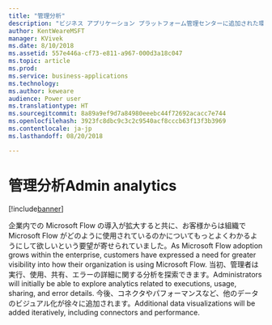 ```yaml
---
title: "管理分析"
description: "ビジネス アプリケーション プラットフォーム管理センターに追加された環境全体およびテナント全体の分析。"
author: KentWeareMSFT
manager: KVivek
ms.date: 8/10/2018
ms.assetid: 557e446a-cf73-e811-a967-000d3a18c047
ms.topic: article
ms.prod: 
ms.service: business-applications
ms.technology: 
ms.author: keweare
audience: Power user
ms.translationtype: HT
ms.sourcegitcommit: 8a89a9ef9d7a84980eeebc44f72692acacc7e744
ms.openlocfilehash: 3923fc8dbc9c3c2c9540acf8cccb63f13f3b3969
ms.contentlocale: ja-jp
ms.lasthandoff: 08/20/2018

---
```

# <a name="admin-analytics"></a><span data-ttu-id="f93ae-103">管理分析</span><span class="sxs-lookup"><span data-stu-id="f93ae-103">Admin analytics</span></span>


[!include[banner](../../includes/banner.md)]

<span data-ttu-id="f93ae-104">企業内での Microsoft Flow の導入が拡大すると共に、お客様からは組織で Microsoft Flow がどのように使用されているのかについてもっとよくわかるようにして欲しいという要望が寄せられていました。</span><span class="sxs-lookup"><span data-stu-id="f93ae-104">As Microsoft Flow adoption grows within the enterprise, customers have expressed a need for greater visibility into how their organization is using Microsoft Flow.</span></span> <span data-ttu-id="f93ae-105">当初、管理者は実行、使用、共有、エラーの詳細に関する分析を探索できます。</span><span class="sxs-lookup"><span data-stu-id="f93ae-105">Administrators will initially be able to explore analytics related to executions, usage, sharing, and error details.</span></span> <span data-ttu-id="f93ae-106">今後、コネクタやパフォーマンスなど、他のデータのビジュアル化が徐々に追加されます。</span><span class="sxs-lookup"><span data-stu-id="f93ae-106">Additional data visualizations will be added iteratively, including connectors and performance.</span></span>

